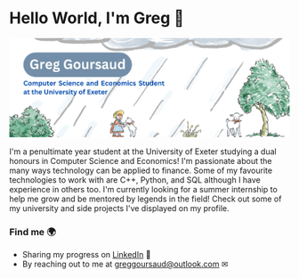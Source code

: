 # Hello World, I'm Greg 👋

![banner showing my name](https://github.com/greggoursaud/greggoursaud/blob/main/Greg%20Goursaud%20(1700%20x%20600%20px)%20(1).png?raw=true)

I'm a penultimate year student at the University of Exeter studying a dual honours in Computer Science and Economics! I'm passionate about the many ways technology can be applied to finance. Some of my favourite technologies to work with are C++, Python, and SQL although I have experience in others too. I'm currently looking for a summer internship to help me grow and be mentored by legends in the field! Check out some of my university and side projects I've displayed on my profile.

### Find me 🌍
- Sharing my progress on <a href="https://www.linkedin.com/in/gregorygoursaud/">LinkedIn</a> 💼
- By reaching out to me at greggoursaud@outlook.com ✉ 

<!--
**greggoursaud/greggoursaud** is a ✨ _special_ ✨ repository because its `README.md` (this file) appears on your GitHub profile.

Here are some ideas to get you started:

- 🔭 I’m currently working on ...
- 🌱 I’m currently learning ...
- 👯 I’m looking to collaborate on ...
- 🤔 I’m looking for help with ...
- 💬 Ask me about ...
- 📫 How to reach me: ...
- 😄 Pronouns: .
- ⚡ Fun fact: ...
-->
